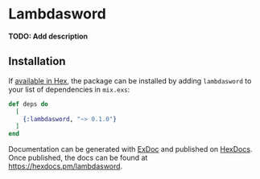 # Lambdasword

**TODO: Add description**

## Installation

If [available in Hex](https://hex.pm/docs/publish), the package can be installed
by adding `lambdasword` to your list of dependencies in `mix.exs`:

```elixir
def deps do
  [
    {:lambdasword, "~> 0.1.0"}
  ]
end
```

Documentation can be generated with [ExDoc](https://github.com/elixir-lang/ex_doc)
and published on [HexDocs](https://hexdocs.pm). Once published, the docs can
be found at <https://hexdocs.pm/lambdasword>.

